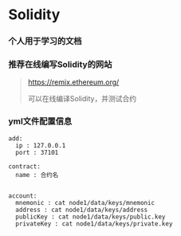 # Solidity

### 个人用于学习的文档

### 推荐在线编写Solidity的网站

> https://remix.ethereum.org/
>
> 可以在线编译Solidity，并测试合约

### yml文件配置信息

```
add:
  ip : 127.0.0.1
  port : 37101

contract:
  name : 合约名


account:
  mnemonic : cat node1/data/keys/mnemonic
  address : cat node1/data/keys/address
  publicKey : cat node1/data/keys/public.key
  privateKey : cat node1/data/keys/private.key

```
